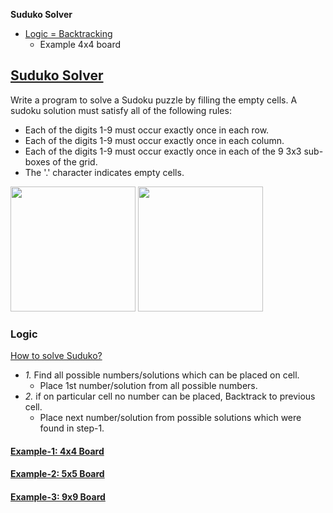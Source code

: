 **Suduko Solver**
- [Logic = Backtracking](#l)
  - Example 4x4 board

## [Suduko Solver](https://leetcode.com/problems/sudoku-solver/)
Write a program to solve a Sudoku puzzle by filling the empty cells. A sudoku solution must satisfy all of the following rules:
- Each of the digits 1-9 must occur exactly once in each row.
- Each of the digits 1-9 must occur exactly once in each column.
- Each of the digits 1-9 must occur exactly once in each of the 9 3x3 sub-boxes of the grid.
- The '.' character indicates empty cells.

<img src=https://upload.wikimedia.org/wikipedia/commons/f/ff/Sudoku-by-L2G-20050714.svg width=200></img>
<img src=https://upload.wikimedia.org/wikipedia/commons/3/31/Sudoku-by-L2G-20050714_solution.svg width=200></img>

<a name=l></a>
### Logic
[How to solve Suduko?](https://www.youtube.com/watch?v=uyetDh-DyDg)
- _1._ Find all possible numbers/solutions which can be placed on cell.
  - Place 1st number/solution from all possible numbers.
- _2._ if on particular cell no number can be placed, Backtrack to previous cell.
  - Place next number/solution from possible solutions which were found in step-1.

#### [Example-1: 4x4 Board](4x4Board)
#### [Example-2: 5x5 Board](5x5Board)
#### [Example-3: 9x9 Board](9x9Board)
